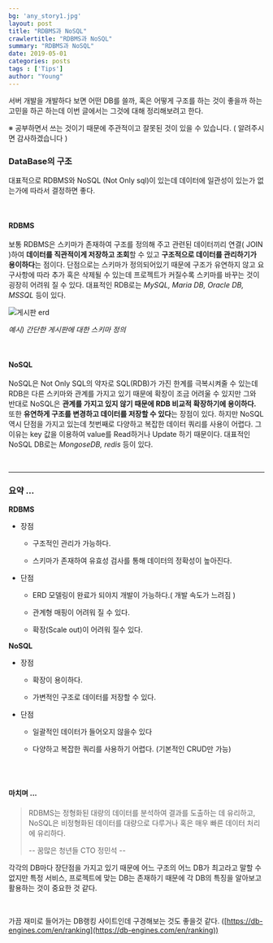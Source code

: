 ```yaml
---
bg: 'any_story1.jpg'
layout: post
title: "RDBMS과 NoSQL"
crawlertitle: "RDBMS과 NoSQL"
summary: "RDBMS과 NoSQL"
date: 2019-05-01
categories: posts
tags : ['Tips']
author: "Young"
---
```


 서버 개발을 개발하다 보면  어떤 DB를 쓸까, 혹은 어떻게 구조를 하는 것이 좋을까 하는 고민을 하곤 하는데 이번 글에서는 그것에 대해 정리해보려고 한다.

 ※ 공부하면서 쓰는 것이기 때문에 주관적이고 잘못된 것이 있을 수 있습니다. ( 알려주시면 감사하겠습니다 )

### DataBase의 구조

 대표적으로 RDBMS와 NoSQL (Not Only sql)이 있는데 데이터에 일관성이 있는가 없는가에 따라서 결정하면 좋다.

<br/>

#### RDBMS

 보통 RDBMS은 스키마가 존재하여 구조를 정의해 주고 관련된 데이터끼리 연결( JOIN )하여 **데이터를 직관적이게 저장하고 조회**할 수 있고 **구조적으로 데이터를 관리하기가 용이하다**는 점이다. 단점으로는 스키마가 정의되어있기 때문에 구조가 유연하지 않고 요구사항에 따라 추가 혹은 삭제될 수 있는데 프로젝트가 커질수록 스키마를 바꾸는 것이 굉장히 어려워 질 수 있다. 대표적인 RDB로는 *MySQL, Maria DB, Oracle DB, MSSQL* 등이 있다.

![게시판 erd](https://user-images.githubusercontent.com/38432821/57004638-77b06600-6c0b-11e9-9dbb-1f03d171bec8.PNG)

*예시) 간단한 게시판에 대한 스키마 정의*

<br/>

#### NoSQL

NoSQL은 Not Only SQL의 약자로 SQL(RDB)가 가진 한계를 극복시켜줄 수 있는데 RDB은 다른 스키마와 관계를 가지고 있기 때문에 확장이 조금 어려울 수 있지만 그와 반대로 NoSQL은  **관계를 가지고 있지 않기 때문에 RDB 비교적 확장하기에 용이하다.** 또한 **유연하게 구조를 변경하고 데이터를 저장할 수 있다**는 장점이 있다. 하지만 NoSQL 역시 단점을 가지고 있는데 첫번째로 다양하고 복잡한 데이터 쿼리를 사용이 어렵다. 그 이유는 key 값을 이용하여 value를 Read하거나 Update 하기 때문이다. 대표적인 NoSQL DB로는 *MongoseDB, redis* 등이 있다.

<br/>

---

### 요약 ...

**RDBMS**

- 장점

  - 구조적인 관리가 가능하다.

  - 스키마가 존재하여 유효성 검사를 통해 데이터의 정확성이 높아진다.

- 단점

  - ERD 모델링이 완료가 되야지 개발이 가능하다.( 개발 속도가 느려짐 )

  - 관계형 매핑이 어려워 질 수 있다.

  - 확장(Scale out)이 어려워 질수 있다.



**NoSQL**

- 장점

  - 확장이 용이하다.

  - 가변적인 구조로 데이터를 저장할 수 있다.

- 단점

  - 일괄적인 데이터가 들어오지 않을수 있다

  - 다양하고 복잡한 쿼리를 사용하기 어렵다. (기본적인 CRUD만 가능)

<br/><br/>

#### 마치며 ...

> RDBMS는 정형화된 대량의 데이터를 분석하여 결과를 도출하는 데 유리하고, NoSQL은 비정형화된 데이터를 대량으로 다루거나 혹은 매우 빠른 데이터 처리에 유리하다.
> 
> 
> 
> -- 꿈많은 청년들 CTO 정민석 --

각각의 DB마다 장단점을 가지고 있기 때문에 어느 구조의 어느 DB가 최고라고 말할 수 없지만 특정 서비스, 프로젝트에 맞는 DB는 존재하기 때문에 각 DB의 특징을 알아보고 활용하는 것이 중요한 것 같다.

<br>

가끔 재미로 들어가는 DB랭킹 사이트인데 구경해보는 것도 좋을것 같다. ([https://db-engines.com/en/ranking](https://db-engines.com/en/ranking))
